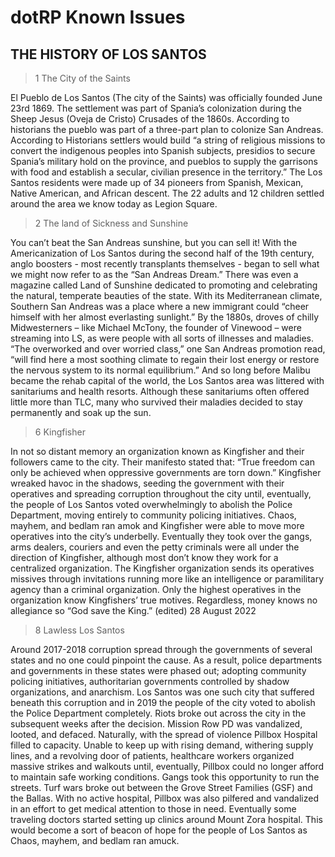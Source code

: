 # dotRP Known Issues

## THE HISTORY OF LOS SANTOS
> 1 The City of the Saints  

El Pueblo de Los Santos (The city of the Saints) was officially founded June 23rd 1869. The settlement was part of Spania’s colonization during the Sheep Jesus (Oveja de Cristo) Crusades of the 1860s. According to historians the pueblo was part of a three-part plan to colonize San Andreas. According to Historians settlers would build “a string of religious missions to convert the indigenous peoples into Spanish subjects, presidios to secure Spania’s military hold on the province, and pueblos to supply the garrisons with food and establish a secular, civilian presence in the territory.”
The Los Santos residents were made up of 34 pioneers from Spanish, Mexican, Native American, and African descent. The 22 adults and 12 children settled around the area we know today as Legion Square.

> 2 The land of Sickness and Sunshine  

You can’t beat the San Andreas sunshine, but you can sell it! 
With the Americanization of Los Santos during the second half of the 19th century, anglo boosters - most recently transplants themselves - began to sell what we might now refer to as the “San Andreas Dream.” There was even a magazine called Land of Sunshine dedicated to promoting and celebrating the natural, temperate beauties of the state. With its Mediterranean climate, Southern San Andreas was a place where a new immigrant could “cheer himself with her almost everlasting sunlight.”
By the 1880s, droves of chilly Midwesterners – like Michael McTony, the founder of Vinewood – were streaming into LS, as were people with all sorts of illnesses and maladies. “The overworked and over worried class,” one San Andreas promotion read, “will find here a most soothing climate to regain their lost energy or restore the nervous system to its normal equilibrium.”
And so long before Malibu became the rehab capital of the world, the Los Santos area was littered with sanitariums and health resorts. Although these sanitariums often offered little more than TLC, many who survived their maladies decided to stay permanently and soak up the sun.


> 6 Kingfisher  

In not so distant memory an organization known as Kingfisher and their followers came to the city. Their manifesto stated that: “True freedom can only be achieved when oppressive governments are torn down.” Kingfisher wreaked havoc in the shadows, seeding the government with their operatives and spreading corruption throughout the city until, eventually, the people of Los Santos voted overwhelmingly to abolish the Police Department, moving entirely to community policing initiatives.
Chaos, mayhem, and bedlam ran amok and Kingfisher were able to move more operatives into the city’s underbelly. Eventually they took over the gangs, arms dealers, couriers and even the petty criminals were all under the direction of Kingfisher, although most don’t know they work for a centralized organization. The Kingfisher organization sends its operatives missives through invitations running more like an intelligence or paramilitary agency than a criminal organization. Only the highest operatives in the organization know Kingfishers’ true motives. Regardless, money knows no allegiance so “God save the King.” (edited)
28 August 2022


> 8 Lawless Los Santos

Around 2017-2018 corruption spread through the governments of several states and no one could pinpoint the cause. As a result, police departments and governments in these states were phased out; adopting community policing initiatives, authoritarian governments controlled by shadow organizations, and anarchism. Los Santos was one such city that suffered beneath this corruption and in 2019 the people of the city voted to abolish the Police Department completely. Riots broke out across the city in the subsequent weeks after the decision. Mission Row PD was vandalized, looted, and defaced. Naturally, with the spread of violence Pillbox Hospital filled to capacity. Unable to keep up with rising demand, withering supply lines, and a revolving door of patients, healthcare workers organized massive strikes and walkouts until, eventually, Pillbox could no longer afford to maintain safe working conditions. 
Gangs took this opportunity to run the streets. Turf wars broke out between the Grove Street Families (GSF) and the Ballas. With no active hospital, Pillbox was also pilfered and vandalized in an effort to get medical attention to those in need. Eventually some traveling doctors started setting up clinics around Mount Zora hospital. This would become a sort of beacon of hope for the people of Los Santos as Chaos, mayhem, and bedlam ran amuck.